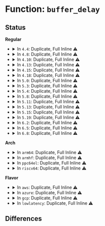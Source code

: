# Function: <code>buffer_delay</code>

## Status
<b>Regular</b>
<ul>
<li>
<details>
<summary>In <code>4.4</code>: Duplicate, Full Inline ⚠️</summary>

**Collision:** Static Duplication

**Inline:** Full

**Transformation:** False

**Instances:**

```
In fs/buffer.c (ffffffff81244a16)
Location: include/linux/buffer_head.h:126
Inline: True
Inline callers:
  - fs/buffer.c:submit_bh_wbc
  - fs/buffer.c:__block_write_begin
  - fs/buffer.c:block_truncate_page
```
```
In fs/ext4/inode.c (ffffffff81295c85)
Location: include/linux/buffer_head.h:126
Inline: True
Inline callers:
  - fs/ext4/inode.c:ext4_bh_delay_or_unwritten
  - fs/ext4/inode.c:mpage_process_page_bufs
  - fs/ext4/inode.c:mpage_map_and_submit_buffers
  - fs/ext4/inode.c:ext4_block_write_begin
  - fs/ext4/inode.c:ext4_da_write_end
```
```
In fs/ext4/page-io.c (ffffffff8129fec8)
Location: include/linux/buffer_head.h:126
Inline: True
Inline callers:
  - fs/ext4/page-io.c:ext4_bio_write_page
```
</details>
</li>
<li>
<details>
<summary>In <code>4.8</code>: Duplicate, Full Inline ⚠️</summary>

**Collision:** Static Duplication

**Inline:** Full

**Transformation:** False

**Instances:**

```
In fs/buffer.c (ffffffff8126cf5a)
Location: include/linux/buffer_head.h:126
Inline: True
Inline callers:
  - fs/buffer.c:submit_bh_wbc
  - fs/buffer.c:block_truncate_page
  - fs/buffer.c:__block_write_begin_int
  - fs/buffer.c:__block_write_full_page
  - fs/buffer.c:__block_write_full_page
```
```
In fs/ext4/inode.c (ffffffff812cc67c)
Location: include/linux/buffer_head.h:126
Inline: True
Inline callers:
  - fs/ext4/inode.c:ext4_da_write_end
  - fs/ext4/inode.c:mpage_map_and_submit_buffers
  - fs/ext4/inode.c:mpage_process_page_bufs
  - fs/ext4/inode.c:ext4_writepage
  - fs/ext4/inode.c:ext4_block_write_begin
```
```
In fs/ext4/page-io.c (ffffffff812ce7c4)
Location: include/linux/buffer_head.h:126
Inline: True
Inline callers:
  - fs/ext4/page-io.c:ext4_bio_write_page
```
</details>
</li>
<li>
<details>
<summary>In <code>4.10</code>: Duplicate, Full Inline ⚠️</summary>

**Collision:** Static Duplication

**Inline:** Full

**Transformation:** False

**Instances:**

```
In fs/buffer.c (ffffffff812801ea)
Location: include/linux/buffer_head.h:126
Inline: True
Inline callers:
  - fs/buffer.c:submit_bh_wbc
  - fs/buffer.c:block_truncate_page
  - fs/buffer.c:__block_write_begin_int
  - fs/buffer.c:__block_write_full_page
  - fs/buffer.c:__block_write_full_page
```
```
In fs/ext4/inode.c (ffffffff812e248c)
Location: include/linux/buffer_head.h:126
Inline: True
Inline callers:
  - fs/ext4/inode.c:ext4_da_write_end
  - fs/ext4/inode.c:mpage_map_and_submit_buffers
  - fs/ext4/inode.c:mpage_process_page_bufs
  - fs/ext4/inode.c:ext4_writepage
  - fs/ext4/inode.c:ext4_block_write_begin
```
```
In fs/ext4/page-io.c (ffffffff812e45a4)
Location: include/linux/buffer_head.h:126
Inline: True
Inline callers:
  - fs/ext4/page-io.c:ext4_bio_write_page
```
</details>
</li>
<li>
<details>
<summary>In <code>4.13</code>: Duplicate, Full Inline ⚠️</summary>

**Collision:** Static Duplication

**Inline:** Full

**Transformation:** False

**Instances:**

```
In fs/buffer.c (ffffffff8128daca)
Location: include/linux/buffer_head.h:126
Inline: True
Inline callers:
  - fs/buffer.c:submit_bh_wbc
  - fs/buffer.c:block_truncate_page
  - fs/buffer.c:__block_write_begin_int
  - fs/buffer.c:__block_write_full_page
  - fs/buffer.c:__block_write_full_page
```
```
In fs/ext4/inode.c (ffffffff813065f9)
Location: include/linux/buffer_head.h:126
Inline: True
Inline callers:
  - fs/ext4/inode.c:ext4_da_write_end
  - fs/ext4/inode.c:mpage_map_and_submit_buffers
  - fs/ext4/inode.c:mpage_process_page_bufs
  - fs/ext4/inode.c:ext4_writepage
  - fs/ext4/inode.c:ext4_block_write_begin
```
```
In fs/ext4/page-io.c (ffffffff8131e261)
Location: include/linux/buffer_head.h:126
Inline: True
Inline callers:
  - fs/ext4/page-io.c:ext4_bio_write_page
```
</details>
</li>
<li>
<details>
<summary>In <code>4.15</code>: Duplicate, Full Inline ⚠️</summary>

**Collision:** Static Duplication

**Inline:** Full

**Transformation:** False

**Instances:**

```
In fs/buffer.c (ffffffff812b068a)
Location: include/linux/buffer_head.h:127
Inline: True
Inline callers:
  - fs/buffer.c:submit_bh_wbc
  - fs/buffer.c:block_truncate_page
  - fs/buffer.c:__block_write_begin_int
  - fs/buffer.c:__block_write_full_page
  - fs/buffer.c:__block_write_full_page
```
```
In fs/ext4/inode.c (ffffffff8132b1c9)
Location: include/linux/buffer_head.h:127
Inline: True
Inline callers:
  - fs/ext4/inode.c:ext4_da_write_end
  - fs/ext4/inode.c:mpage_map_and_submit_buffers
  - fs/ext4/inode.c:mpage_process_page_bufs
  - fs/ext4/inode.c:ext4_writepage
  - fs/ext4/inode.c:ext4_block_write_begin
```
```
In fs/ext4/page-io.c (ffffffff81342881)
Location: include/linux/buffer_head.h:127
Inline: True
Inline callers:
  - fs/ext4/page-io.c:ext4_bio_write_page
```
</details>
</li>
<li>
<details>
<summary>In <code>4.18</code>: Duplicate, Full Inline ⚠️</summary>

**Collision:** Static Duplication

**Inline:** Full

**Transformation:** False

**Instances:**

```
In fs/buffer.c (ffffffff812d847a)
Location: include/linux/buffer_head.h:130
Inline: True
Inline callers:
  - fs/buffer.c:submit_bh_wbc
  - fs/buffer.c:block_truncate_page
  - fs/buffer.c:__block_write_begin_int
  - fs/buffer.c:__block_write_full_page
  - fs/buffer.c:__block_write_full_page
```
```
In fs/ext4/inode.c (ffffffff81359873)
Location: include/linux/buffer_head.h:130
Inline: True
Inline callers:
  - fs/ext4/inode.c:ext4_da_write_end
  - fs/ext4/inode.c:mpage_map_and_submit_buffers
  - fs/ext4/inode.c:mpage_process_page_bufs
  - fs/ext4/inode.c:ext4_writepage
  - fs/ext4/inode.c:ext4_block_write_begin
```
```
In fs/ext4/page-io.c (ffffffff81370701)
Location: include/linux/buffer_head.h:130
Inline: True
Inline callers:
  - fs/ext4/page-io.c:ext4_bio_write_page
```
</details>
</li>
<li>
<details>
<summary>In <code>5.0</code>: Duplicate, Full Inline ⚠️</summary>

**Collision:** Static Duplication

**Inline:** Full

**Transformation:** False

**Instances:**

```
In fs/buffer.c (ffffffff812ed94d)
Location: include/linux/buffer_head.h:130
Inline: True
Inline callers:
  - fs/buffer.c:submit_bh_wbc
  - fs/buffer.c:block_truncate_page
  - fs/buffer.c:__block_write_begin_int
  - fs/buffer.c:__block_write_full_page
  - fs/buffer.c:__block_write_full_page
```
```
In fs/ext4/inode.c (ffffffff81371ba9)
Location: include/linux/buffer_head.h:130
Inline: True
Inline callers:
  - fs/ext4/inode.c:ext4_da_write_end
  - fs/ext4/inode.c:mpage_map_and_submit_buffers
  - fs/ext4/inode.c:mpage_process_page_bufs
  - fs/ext4/inode.c:ext4_writepage
  - fs/ext4/inode.c:ext4_block_write_begin
```
```
In fs/ext4/page-io.c (ffffffff81388b91)
Location: include/linux/buffer_head.h:130
Inline: True
Inline callers:
  - fs/ext4/page-io.c:ext4_bio_write_page
```
</details>
</li>
<li>
<details>
<summary>In <code>5.3</code>: Duplicate, Full Inline ⚠️</summary>

**Collision:** Static Duplication

**Inline:** Full

**Transformation:** False

**Instances:**

```
In fs/buffer.c (ffffffff8130f11d)
Location: include/linux/buffer_head.h:130
Inline: True
Inline callers:
  - fs/buffer.c:submit_bh_wbc
  - fs/buffer.c:block_truncate_page
  - fs/buffer.c:__block_write_begin_int
  - fs/buffer.c:__block_write_full_page
  - fs/buffer.c:__block_write_full_page
```
```
In fs/ext4/inode.c (ffffffff8139b12f)
Location: include/linux/buffer_head.h:130
Inline: True
Inline callers:
  - fs/ext4/inode.c:ext4_da_write_end
  - fs/ext4/inode.c:mpage_map_and_submit_buffers
  - fs/ext4/inode.c:mpage_process_page_bufs
  - fs/ext4/inode.c:ext4_writepage
  - fs/ext4/inode.c:ext4_block_write_begin
```
```
In fs/ext4/page-io.c (ffffffff813b2c81)
Location: include/linux/buffer_head.h:130
Inline: True
Inline callers:
  - fs/ext4/page-io.c:ext4_bio_write_page
```
</details>
</li>
<li>
<details>
<summary>In <code>5.4</code>: Duplicate, Full Inline ⚠️</summary>

**Collision:** Static Duplication

**Inline:** Full

**Transformation:** False

**Instances:**

```
In fs/buffer.c (ffffffff8132207d)
Location: include/linux/buffer_head.h:130
Inline: True
Inline callers:
  - fs/buffer.c:submit_bh_wbc
  - fs/buffer.c:block_truncate_page
  - fs/buffer.c:__block_write_begin_int
  - fs/buffer.c:__block_write_full_page
  - fs/buffer.c:__block_write_full_page
```
```
In fs/ext4/inode.c (ffffffff813b3bef)
Location: include/linux/buffer_head.h:130
Inline: True
Inline callers:
  - fs/ext4/inode.c:ext4_da_write_end
  - fs/ext4/inode.c:mpage_map_and_submit_buffers
  - fs/ext4/inode.c:mpage_process_page_bufs
  - fs/ext4/inode.c:ext4_writepage
  - fs/ext4/inode.c:ext4_block_write_begin
```
```
In fs/ext4/page-io.c (ffffffff813cbcef)
Location: include/linux/buffer_head.h:130
Inline: True
Inline callers:
  - fs/ext4/page-io.c:ext4_bio_write_page
```
</details>
</li>
<li>
<details>
<summary>In <code>5.8</code>: Duplicate, Full Inline ⚠️</summary>

**Collision:** Static Duplication

**Inline:** Full

**Transformation:** False

**Instances:**

```
In fs/buffer.c (ffffffff813596ad)
Location: include/linux/buffer_head.h:130
Inline: True
Inline callers:
  - fs/buffer.c:submit_bh_wbc
  - fs/buffer.c:block_truncate_page
  - fs/buffer.c:__block_write_begin_int
  - fs/buffer.c:__block_write_full_page
  - fs/buffer.c:__block_write_full_page
```
```
In fs/ext4/inode.c (ffffffff813feea5)
Location: include/linux/buffer_head.h:130
Inline: True
Inline callers:
  - fs/ext4/inode.c:ext4_da_write_end
  - fs/ext4/inode.c:mpage_process_page
  - fs/ext4/inode.c:mpage_add_bh_to_extent
  - fs/ext4/inode.c:ext4_writepage
  - fs/ext4/inode.c:ext4_block_write_begin
```
```
In fs/ext4/page-io.c (ffffffff81417e44)
Location: include/linux/buffer_head.h:130
Inline: True
Inline callers:
  - fs/ext4/page-io.c:ext4_bio_write_page
```
</details>
</li>
<li>
<details>
<summary>In <code>5.11</code>: Duplicate, Full Inline ⚠️</summary>

**Collision:** Static Duplication

**Inline:** Full

**Transformation:** False

**Instances:**

```
In fs/buffer.c (ffffffff8136742d)
Location: include/linux/buffer_head.h:130
Inline: True
Inline callers:
  - fs/buffer.c:submit_bh_wbc
  - fs/buffer.c:block_truncate_page
  - fs/buffer.c:__block_write_begin_int
  - fs/buffer.c:__block_write_full_page
  - fs/buffer.c:__block_write_full_page
```
```
In fs/ext4/inode.c (ffffffff814080d3)
Location: include/linux/buffer_head.h:130
Inline: True
Inline callers:
  - fs/ext4/inode.c:ext4_da_should_update_i_disksize
  - fs/ext4/inode.c:mpage_process_page
  - fs/ext4/inode.c:mpage_add_bh_to_extent
  - fs/ext4/inode.c:ext4_writepage
  - fs/ext4/inode.c:ext4_block_write_begin
```
```
In fs/ext4/page-io.c (ffffffff8142b949)
Location: include/linux/buffer_head.h:130
Inline: True
Inline callers:
  - fs/ext4/page-io.c:ext4_bio_write_page
```
</details>
</li>
<li>
<details>
<summary>In <code>5.13</code>: Duplicate, Full Inline ⚠️</summary>

**Collision:** Static Duplication

**Inline:** Full

**Transformation:** False

**Instances:**

```
In fs/buffer.c (ffffffff8136de6d)
Location: include/linux/buffer_head.h:130
Inline: True
Inline callers:
  - fs/buffer.c:submit_bh_wbc
  - fs/buffer.c:block_truncate_page
  - fs/buffer.c:__block_write_begin_int
  - fs/buffer.c:__block_write_full_page
  - fs/buffer.c:__block_write_full_page
```
```
In fs/ext4/inode.c (ffffffff81417a51)
Location: include/linux/buffer_head.h:130
Inline: True
Inline callers:
  - fs/ext4/inode.c:ext4_da_write_end
  - fs/ext4/inode.c:mpage_map_and_submit_buffers
  - fs/ext4/inode.c:mpage_process_page_bufs
  - fs/ext4/inode.c:ext4_writepage
  - fs/ext4/inode.c:ext4_block_write_begin
```
```
In fs/ext4/page-io.c (ffffffff81432568)
Location: include/linux/buffer_head.h:130
Inline: True
Inline callers:
  - fs/ext4/page-io.c:ext4_bio_write_page
```
</details>
</li>
<li>
<details>
<summary>In <code>5.15</code>: Duplicate, Full Inline ⚠️</summary>

**Collision:** Static Duplication

**Inline:** Full

**Transformation:** False

**Instances:**

```
In fs/buffer.c (ffffffff813bcb6d)
Location: include/linux/buffer_head.h:130
Inline: True
Inline callers:
  - fs/buffer.c:submit_bh_wbc
  - fs/buffer.c:block_truncate_page
  - fs/buffer.c:__block_write_begin_int
  - fs/buffer.c:__block_write_full_page
  - fs/buffer.c:__block_write_full_page
```
```
In fs/ext4/inode.c (ffffffff8146ad2a)
Location: include/linux/buffer_head.h:130
Inline: True
Inline callers:
  - fs/ext4/inode.c:ext4_da_write_end
  - fs/ext4/inode.c:mpage_process_page
  - fs/ext4/inode.c:mpage_process_page_bufs
  - fs/ext4/inode.c:ext4_writepage
  - fs/ext4/inode.c:ext4_block_write_begin
```
```
In fs/ext4/page-io.c (ffffffff81485e28)
Location: include/linux/buffer_head.h:130
Inline: True
Inline callers:
  - fs/ext4/page-io.c:ext4_bio_write_page
```
</details>
</li>
<li>
<details>
<summary>In <code>5.19</code>: Duplicate, Full Inline ⚠️</summary>

**Collision:** Static Duplication

**Inline:** Full

**Transformation:** False

**Instances:**

```
In fs/buffer.c (ffffffff81442f74)
Location: include/linux/buffer_head.h:129
Inline: True
Inline callers:
  - fs/buffer.c:submit_bh_wbc
  - fs/buffer.c:block_truncate_page
  - fs/buffer.c:__block_write_begin_int
  - fs/buffer.c:__block_write_full_page
  - fs/buffer.c:__block_write_full_page
```
```
In fs/ext4/inode.c (ffffffff814eadc0)
Location: include/linux/buffer_head.h:129
Inline: True
Inline callers:
  - fs/ext4/inode.c:ext4_da_write_end
  - fs/ext4/inode.c:mpage_process_page
  - fs/ext4/inode.c:mpage_process_page_bufs
  - fs/ext4/inode.c:ext4_writepage
  - fs/ext4/inode.c:ext4_block_write_begin
```
```
In fs/ext4/page-io.c (ffffffff81509404)
Location: include/linux/buffer_head.h:129
Inline: True
Inline callers:
  - fs/ext4/page-io.c:ext4_bio_write_page
```
</details>
</li>
<li>
<details>
<summary>In <code>6.2</code>: Duplicate, Full Inline ⚠️</summary>

**Collision:** Static Duplication

**Inline:** Full

**Transformation:** False

**Instances:**

```
In fs/buffer.c (ffffffff814d2237)
Location: include/linux/buffer_head.h:130
Inline: True
Inline callers:
  - fs/buffer.c:submit_bh_wbc
  - fs/buffer.c:block_truncate_page
  - fs/buffer.c:__block_write_begin_int
  - fs/buffer.c:__block_write_full_page
  - fs/buffer.c:__block_write_full_page
```
```
In fs/ext4/inode.c (ffffffff8158491d)
Location: include/linux/buffer_head.h:130
Inline: True
Inline callers:
  - fs/ext4/inode.c:ext4_da_write_end
  - fs/ext4/inode.c:mpage_prepare_extent_to_map
  - fs/ext4/inode.c:mpage_process_page
  - fs/ext4/inode.c:mpage_process_page_bufs
  - fs/ext4/inode.c:ext4_bh_delay_or_unwritten
  - fs/ext4/inode.c:ext4_block_write_begin
```
```
In fs/ext4/page-io.c (ffffffff815a3fc2)
Location: include/linux/buffer_head.h:130
Inline: True
Inline callers:
  - fs/ext4/page-io.c:ext4_bio_write_page
```
</details>
</li>
<li>
<details>
<summary>In <code>6.5</code>: Duplicate, Full Inline ⚠️</summary>

**Collision:** Static Duplication

**Inline:** Full

**Transformation:** False

**Instances:**

```
In fs/buffer.c (ffffffff81508b02)
Location: include/linux/buffer_head.h:133
Inline: True
Inline callers:
  - fs/buffer.c:submit_bh_wbc
  - fs/buffer.c:block_truncate_page
  - fs/buffer.c:__block_write_begin_int
  - fs/buffer.c:__block_write_full_folio
  - fs/buffer.c:__block_write_full_folio
```
```
In fs/ext4/inode.c (ffffffff815bb2e2)
Location: include/linux/buffer_head.h:133
Inline: True
Inline callers:
  - fs/ext4/inode.c:ext4_da_write_end
  - fs/ext4/inode.c:mpage_process_folio
  - fs/ext4/inode.c:mpage_process_page_bufs
  - fs/ext4/inode.c:ext4_block_write_begin
```
```
In fs/ext4/page-io.c (ffffffff815daa21)
Location: include/linux/buffer_head.h:133
Inline: True
Inline callers:
  - fs/ext4/page-io.c:ext4_bio_write_folio
```
</details>
</li>
<li>
<details>
<summary>In <code>6.8</code>: Duplicate, Full Inline ⚠️</summary>

**Collision:** Static Duplication

**Inline:** Full

**Transformation:** False

**Instances:**

```
In fs/buffer.c (ffffffff8153d966)
Location: include/linux/buffer_head.h:131
Inline: True
Inline callers:
  - fs/buffer.c:submit_bh_wbc
  - fs/buffer.c:block_truncate_page
  - fs/buffer.c:__block_write_begin_int
  - fs/buffer.c:__block_write_full_folio
  - fs/buffer.c:__block_write_full_folio
```
```
In fs/ext4/inode.c (ffffffff815f4027)
Location: include/linux/buffer_head.h:131
Inline: True
Inline callers:
  - fs/ext4/inode.c:ext4_da_write_end
  - fs/ext4/inode.c:mpage_process_folio
  - fs/ext4/inode.c:mpage_process_page_bufs
  - fs/ext4/inode.c:ext4_block_write_begin
```
```
In fs/ext4/page-io.c (ffffffff8161322a)
Location: include/linux/buffer_head.h:131
Inline: True
Inline callers:
  - fs/ext4/page-io.c:ext4_bio_write_folio
```
</details>
</li>
</ul>
<b>Arch</b>
<ul>
<li>
<details>
<summary>In <code>arm64</code>: Duplicate, Full Inline ⚠️</summary>

**Collision:** Static Duplication

**Inline:** Full

**Transformation:** False

**Instances:**

```
In fs/buffer.c (ffff8000103dadcc)
Location: include/linux/buffer_head.h:130
Inline: True
Inline callers:
  - fs/buffer.c:submit_bh_wbc
  - fs/buffer.c:block_truncate_page
  - fs/buffer.c:__block_write_begin_int
  - fs/buffer.c:__block_write_full_page
  - fs/buffer.c:__block_write_full_page
```
```
In fs/ext4/inode.c (ffff80001048848c)
Location: include/linux/buffer_head.h:130
Inline: True
Inline callers:
  - fs/ext4/inode.c:ext4_da_write_end
  - fs/ext4/inode.c:mpage_map_and_submit_buffers
  - fs/ext4/inode.c:mpage_process_page_bufs
  - fs/ext4/inode.c:ext4_writepage
  - fs/ext4/inode.c:ext4_block_write_begin
```
```
In fs/ext4/page-io.c (ffff8000104a3e98)
Location: include/linux/buffer_head.h:130
Inline: True
Inline callers:
  - fs/ext4/page-io.c:ext4_bio_write_page
```
</details>
</li>
<li>
<details>
<summary>In <code>armhf</code>: Duplicate, Full Inline ⚠️</summary>

**Collision:** Static Duplication

**Inline:** Full

**Transformation:** False

**Instances:**

```
In fs/buffer.c (c05b4184)
Location: include/linux/buffer_head.h:130
Inline: True
Inline callers:
  - fs/buffer.c:submit_bh_wbc
  - fs/buffer.c:block_truncate_page
  - fs/buffer.c:__block_write_begin_int
  - fs/buffer.c:__block_write_full_page
  - fs/buffer.c:__block_write_full_page
```
```
In fs/ext4/inode.c (c064a65c)
Location: include/linux/buffer_head.h:130
Inline: True
Inline callers:
  - fs/ext4/inode.c:ext4_da_write_end
  - fs/ext4/inode.c:mpage_map_and_submit_extent
  - fs/ext4/inode.c:mpage_process_page_bufs
  - fs/ext4/inode.c:ext4_writepage
  - fs/ext4/inode.c:ext4_block_write_begin
```
```
In fs/ext4/page-io.c (c0665d18)
Location: include/linux/buffer_head.h:130
Inline: True
Inline callers:
  - fs/ext4/page-io.c:ext4_bio_write_page
```
</details>
</li>
<li>
<details>
<summary>In <code>ppc64el</code>: Duplicate, Full Inline ⚠️</summary>

**Collision:** Static Duplication

**Inline:** Full

**Transformation:** False

**Instances:**

```
In fs/buffer.c (c0000000004e0028)
Location: include/linux/buffer_head.h:130
Inline: True
Inline callers:
  - fs/buffer.c:submit_bh_wbc
  - fs/buffer.c:block_truncate_page
  - fs/buffer.c:__block_write_begin_int
  - fs/buffer.c:__block_write_full_page
  - fs/buffer.c:__block_write_full_page
```
```
In fs/ext4/inode.c (c0000000005aed74)
Location: include/linux/buffer_head.h:130
Inline: True
Inline callers:
  - fs/ext4/inode.c:ext4_da_write_end
  - fs/ext4/inode.c:mpage_map_and_submit_buffers
  - fs/ext4/inode.c:mpage_process_page_bufs
  - fs/ext4/inode.c:ext4_writepage
  - fs/ext4/inode.c:ext4_block_write_begin
```
```
In fs/ext4/page-io.c (c0000000005d0f9c)
Location: include/linux/buffer_head.h:130
Inline: True
Inline callers:
  - fs/ext4/page-io.c:ext4_bio_write_page
```
</details>
</li>
<li>
<details>
<summary>In <code>riscv64</code>: Duplicate, Full Inline ⚠️</summary>

**Collision:** Static Duplication

**Inline:** Full

**Transformation:** False

**Instances:**

```
In fs/buffer.c (ffffffe0002937f2)
Location: include/linux/buffer_head.h:130
Inline: True
Inline callers:
  - fs/buffer.c:submit_bh_wbc
  - fs/buffer.c:block_truncate_page
  - fs/buffer.c:__block_write_begin_int
  - fs/buffer.c:__block_write_full_page
  - fs/buffer.c:__block_write_full_page
```
```
In fs/ext4/inode.c (ffffffe00030fed2)
Location: include/linux/buffer_head.h:130
Inline: True
Inline callers:
  - fs/ext4/inode.c:ext4_da_write_end
  - fs/ext4/inode.c:mpage_map_and_submit_buffers
  - fs/ext4/inode.c:mpage_process_page_bufs
  - fs/ext4/inode.c:ext4_writepage
  - fs/ext4/inode.c:ext4_block_write_begin
```
```
In fs/ext4/page-io.c (ffffffe0003253e4)
Location: include/linux/buffer_head.h:130
Inline: True
Inline callers:
  - fs/ext4/page-io.c:ext4_bio_write_page
```
</details>
</li>
</ul>
<b>Flavor</b>
<ul>
<li>
<details>
<summary>In <code>aws</code>: Duplicate, Full Inline ⚠️</summary>

**Collision:** Static Duplication

**Inline:** Full

**Transformation:** False

**Instances:**

```
In fs/buffer.c (ffffffff8131a65d)
Location: include/linux/buffer_head.h:130
Inline: True
Inline callers:
  - fs/buffer.c:submit_bh_wbc
  - fs/buffer.c:block_truncate_page
  - fs/buffer.c:__block_write_begin_int
  - fs/buffer.c:__block_write_full_page
  - fs/buffer.c:__block_write_full_page
```
```
In fs/ext4/inode.c (ffffffff813ac1cf)
Location: include/linux/buffer_head.h:130
Inline: True
Inline callers:
  - fs/ext4/inode.c:ext4_da_write_end
  - fs/ext4/inode.c:mpage_map_and_submit_buffers
  - fs/ext4/inode.c:mpage_process_page_bufs
  - fs/ext4/inode.c:ext4_writepage
  - fs/ext4/inode.c:ext4_block_write_begin
```
```
In fs/ext4/page-io.c (ffffffff813c42cf)
Location: include/linux/buffer_head.h:130
Inline: True
Inline callers:
  - fs/ext4/page-io.c:ext4_bio_write_page
```
</details>
</li>
<li>
<details>
<summary>In <code>azure</code>: Duplicate, Full Inline ⚠️</summary>

**Collision:** Static Duplication

**Inline:** Full

**Transformation:** False

**Instances:**

```
In fs/buffer.c (ffffffff8130b1fd)
Location: include/linux/buffer_head.h:130
Inline: True
Inline callers:
  - fs/buffer.c:submit_bh_wbc
  - fs/buffer.c:block_truncate_page
  - fs/buffer.c:__block_write_begin_int
  - fs/buffer.c:__block_write_full_page
  - fs/buffer.c:__block_write_full_page
```
```
In fs/ext4/inode.c (ffffffff8139cc5f)
Location: include/linux/buffer_head.h:130
Inline: True
Inline callers:
  - fs/ext4/inode.c:ext4_da_write_end
  - fs/ext4/inode.c:mpage_map_and_submit_buffers
  - fs/ext4/inode.c:mpage_process_page_bufs
  - fs/ext4/inode.c:ext4_writepage
  - fs/ext4/inode.c:ext4_block_write_begin
```
```
In fs/ext4/page-io.c (ffffffff813b4d4f)
Location: include/linux/buffer_head.h:130
Inline: True
Inline callers:
  - fs/ext4/page-io.c:ext4_bio_write_page
```
</details>
</li>
<li>
<details>
<summary>In <code>gcp</code>: Duplicate, Full Inline ⚠️</summary>

**Collision:** Static Duplication

**Inline:** Full

**Transformation:** False

**Instances:**

```
In fs/buffer.c (ffffffff8131812d)
Location: include/linux/buffer_head.h:130
Inline: True
Inline callers:
  - fs/buffer.c:submit_bh_wbc
  - fs/buffer.c:block_truncate_page
  - fs/buffer.c:__block_write_begin_int
  - fs/buffer.c:__block_write_full_page
  - fs/buffer.c:__block_write_full_page
```
```
In fs/ext4/inode.c (ffffffff813a9a2f)
Location: include/linux/buffer_head.h:130
Inline: True
Inline callers:
  - fs/ext4/inode.c:ext4_da_write_end
  - fs/ext4/inode.c:mpage_map_and_submit_buffers
  - fs/ext4/inode.c:mpage_process_page_bufs
  - fs/ext4/inode.c:ext4_writepage
  - fs/ext4/inode.c:ext4_block_write_begin
```
```
In fs/ext4/page-io.c (ffffffff813c175f)
Location: include/linux/buffer_head.h:130
Inline: True
Inline callers:
  - fs/ext4/page-io.c:ext4_bio_write_page
```
</details>
</li>
<li>
<details>
<summary>In <code>lowlatency</code>: Duplicate, Full Inline ⚠️</summary>

**Collision:** Static Duplication

**Inline:** Full

**Transformation:** False

**Instances:**

```
In fs/buffer.c (ffffffff81329d4d)
Location: include/linux/buffer_head.h:130
Inline: True
Inline callers:
  - fs/buffer.c:submit_bh_wbc
  - fs/buffer.c:block_truncate_page
  - fs/buffer.c:__block_write_begin_int
  - fs/buffer.c:__block_write_full_page
  - fs/buffer.c:__block_write_full_page
```
```
In fs/ext4/inode.c (ffffffff813be338)
Location: include/linux/buffer_head.h:130
Inline: True
Inline callers:
  - fs/ext4/inode.c:ext4_da_write_end
  - fs/ext4/inode.c:mpage_map_and_submit_buffers
  - fs/ext4/inode.c:mpage_process_page_bufs
  - fs/ext4/inode.c:ext4_writepage
  - fs/ext4/inode.c:ext4_block_write_begin
```
```
In fs/ext4/page-io.c (ffffffff813d68bf)
Location: include/linux/buffer_head.h:130
Inline: True
Inline callers:
  - fs/ext4/page-io.c:ext4_bio_write_page
```
</details>
</li>
</ul>

## Differences
